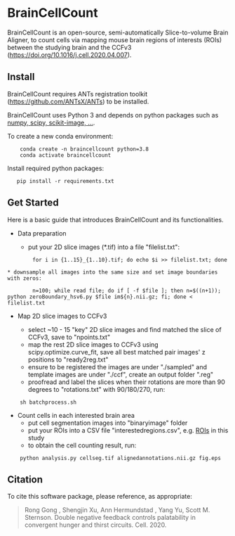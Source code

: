 BrainCellCount
===========

BrainCellCount is an open-source, semi-automatically Slice-to-volume Brain Aligner, to count cells via mapping mouse brain regions of interests (ROIs) between the studying brain and the CCFv3 (https://doi.org/10.1016/j.cell.2020.04.007).

Install
-------

BrainCellCount requires ANTs registration toolkit (https://github.com/ANTsX/ANTs) to be installed.

BrainCellCount uses Python 3 and depends on python packages such as [numpy, scipy, scikit-image, ...](requirements.txt).

To create a new conda environment:

```
    conda create -n braincellcount python=3.8
    conda activate braincellcount
```
 
 Install required python packages:
 
 ```
    pip install -r requirements.txt
 ```
 
Get Started
--------------
 
 Here is a basic guide that introduces BrainCellCount and its functionalities.
 
* Data preparation

    * put your 2D slice images (*.tif) into a file "filelist.txt":
```
        for i in {1..15}_{1..10}.tif; do echo $i >> filelist.txt; done
```
    
    * downsample all images into the same size and set image boundaries with zeros:
```
        n=100; while read file; do if [ -f $file ]; then n=$((n+1)); python zeroBoundary_hsv6.py $file im${n}.nii.gz; fi; done < filelist.txt
```


* Map 2D slice images to CCFv3

    * select ~10 - 15 "key" 2D slice images and find matched the slice of CCFv3, save to "npoints.txt"
    * map the rest 2D slice images to CCFv3 using scipy.optimize.curve_fit, save all best matched pair images' z positions to "ready2reg.txt"
    * ensure to be registered the images are under "./sampled" and template images are under "./ccf", create an output folder ".reg"
    * proofread and label the slices when their rotations are more than 90 degrees to "rotations.txt" with 90/180/270, run:
```
    sh batchprocess.sh
```

* Count cells in each interested brain area
    * put cell segmentation images into "binaryimage" folder
    * put your ROIs into a CSV file "interestedregions.csv", e.g. [ROIs](src/interestedregions.csv) in this study
    * to obtain the cell counting result, run:
```
    python analysis.py cellseg.tif alignedannotations.nii.gz fig.eps
```
 
 
Citation
---------

To cite this software package, please reference, as appropriate:

> Rong Gong , Shengjin Xu, Ann Hermundstad , Yang Yu, Scott M. Sternson. Double negative feedback controls palatability in convergent hunger and thirst circuits. Cell. 2020.

